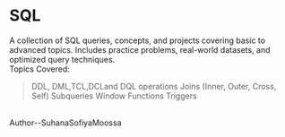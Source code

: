 # SQL
A collection of SQL queries, concepts, and projects covering basic to advanced topics. Includes practice problems, real-world datasets, and optimized query techniques.  
Topics Covered:
 >DDL, DML,TCL,DCLand DQL operations
 >Joins (Inner, Outer, Cross, Self)
 >Subqueries 
 >Window Functions
 >Triggers
<br>
Author--SuhanaSofiyaMoossa
